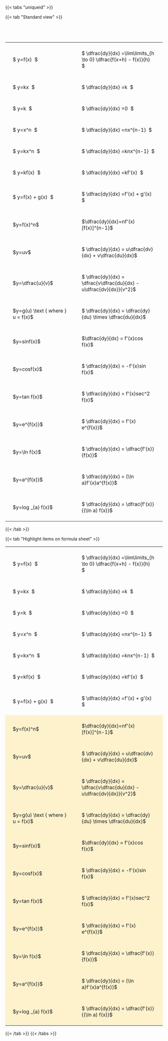 ---
---

{{< tabs "uniqueid" >}}

{{< tab "Standard view" >}}

#  
<br>
<style type="text/css">
#T_6eb41 th.col_heading {
  text-align: left;
  font-size: 1em;
}
#T_6eb41 td {
  text-align: left;
  font-size: 1em;
  padding: 1.5em;
}
#T_6eb41_row0_col0, #T_6eb41_row1_col0, #T_6eb41_row2_col0, #T_6eb41_row3_col0, #T_6eb41_row4_col0, #T_6eb41_row5_col0, #T_6eb41_row6_col0, #T_6eb41_row7_col0, #T_6eb41_row8_col0, #T_6eb41_row9_col0, #T_6eb41_row10_col0, #T_6eb41_row11_col0, #T_6eb41_row12_col0, #T_6eb41_row13_col0, #T_6eb41_row14_col0, #T_6eb41_row15_col0, #T_6eb41_row16_col0, #T_6eb41_row17_col0 {
  width: 300px;
  white-space: pre-wrap;
}
#T_6eb41_row0_col1, #T_6eb41_row1_col1, #T_6eb41_row2_col1, #T_6eb41_row3_col1, #T_6eb41_row4_col1, #T_6eb41_row5_col1, #T_6eb41_row6_col1, #T_6eb41_row7_col1, #T_6eb41_row8_col1, #T_6eb41_row9_col1, #T_6eb41_row10_col1, #T_6eb41_row11_col1, #T_6eb41_row12_col1, #T_6eb41_row13_col1, #T_6eb41_row14_col1, #T_6eb41_row15_col1, #T_6eb41_row16_col1, #T_6eb41_row17_col1 {
  width: 400px;
  white-space: pre-wrap;
}
</style>
<table id="T_6eb41">
  <thead>
  </thead>
  <tbody>
    <tr>
      <td id="T_6eb41_row0_col0" class="data row0 col0" >$ y=f(x)  $</td>
      <td id="T_6eb41_row0_col1" class="data row0 col1" >$ \dfrac{dy}{dx} =\lim\limits_{h \to 0} \dfrac{f(x+h) - f(x)}{h}  $</td>
    </tr>
    <tr>
      <td id="T_6eb41_row1_col0" class="data row1 col0" >$ y=kx  $</td>
      <td id="T_6eb41_row1_col1" class="data row1 col1" >$ \dfrac{dy}{dx} =k  $</td>
    </tr>
    <tr>
      <td id="T_6eb41_row2_col0" class="data row2 col0" >$ y=k  $</td>
      <td id="T_6eb41_row2_col1" class="data row2 col1" >$ \dfrac{dy}{dx} =0  $</td>
    </tr>
    <tr>
      <td id="T_6eb41_row3_col0" class="data row3 col0" >$ y=x^n  $</td>
      <td id="T_6eb41_row3_col1" class="data row3 col1" >$ \dfrac{dy}{dx} =nx^{n-1}  $</td>
    </tr>
    <tr>
      <td id="T_6eb41_row4_col0" class="data row4 col0" >$ y=kx^n  $</td>
      <td id="T_6eb41_row4_col1" class="data row4 col1" >$ \dfrac{dy}{dx} =knx^{n-1}  $</td>
    </tr>
    <tr>
      <td id="T_6eb41_row5_col0" class="data row5 col0" >$ y=kf(x)  $</td>
      <td id="T_6eb41_row5_col1" class="data row5 col1" >$ \dfrac{dy}{dx} =kf'(x)  $</td>
    </tr>
    <tr>
      <td id="T_6eb41_row6_col0" class="data row6 col0" >$ y=f(x) + g(x)  $</td>
      <td id="T_6eb41_row6_col1" class="data row6 col1" >$ \dfrac{dy}{dx} =f'(x) + g'(x)  $</td>
    </tr>
    <tr>
      <td id="T_6eb41_row7_col0" class="data row7 col0" >$y=f(x)^n$</td>
      <td id="T_6eb41_row7_col1" class="data row7 col1" >$\dfrac{dy}{dx}=nf'(x)[f(x)]^{n-1}$</td>
    </tr>
    <tr>
      <td id="T_6eb41_row8_col0" class="data row8 col0" >$y=uv$</td>
      <td id="T_6eb41_row8_col1" class="data row8 col1" >$ \dfrac{dy}{dx} = u\dfrac{dv}{dx} + v\dfrac{du}{dx}$</td>
    </tr>
    <tr>
      <td id="T_6eb41_row9_col0" class="data row9 col0" >$y=\dfrac{u}{v}$</td>
      <td id="T_6eb41_row9_col1" class="data row9 col1" >$ \dfrac{dy}{dx} = \dfrac{v\dfrac{du}{dx} - u\dfrac{dv}{dx}}{v^2}$</td>
    </tr>
    <tr>
      <td id="T_6eb41_row10_col0" class="data row10 col0" >$y=g(u) \text { where } u = f(x)$</td>
      <td id="T_6eb41_row10_col1" class="data row10 col1" >$ \dfrac{dy}{dx} = \dfrac{dy}{du} \times \dfrac{du}{dx}$</td>
    </tr>
    <tr>
      <td id="T_6eb41_row11_col0" class="data row11 col0" >$y=sinf(x)$</td>
      <td id="T_6eb41_row11_col1" class="data row11 col1" >$\dfrac{dy}{dx} = f'(x)cos f(x)$</td>
    </tr>
    <tr>
      <td id="T_6eb41_row12_col0" class="data row12 col0" >$y=cosf(x)$</td>
      <td id="T_6eb41_row12_col1" class="data row12 col1" >$ \dfrac{dy}{dx} = -f'(x)sin f(x)$</td>
    </tr>
    <tr>
      <td id="T_6eb41_row13_col0" class="data row13 col0" >$y=tan f(x)$</td>
      <td id="T_6eb41_row13_col1" class="data row13 col1" >$ \dfrac{dy}{dx} = f'(x)sec^2 f(x)$</td>
    </tr>
    <tr>
      <td id="T_6eb41_row14_col0" class="data row14 col0" >$y=e^{f(x)}$</td>
      <td id="T_6eb41_row14_col1" class="data row14 col1" >$ \dfrac{dy}{dx} = f'(x) e^{f(x)}$</td>
    </tr>
    <tr>
      <td id="T_6eb41_row15_col0" class="data row15 col0" >$y=\ln f(x)$</td>
      <td id="T_6eb41_row15_col1" class="data row15 col1" >$ \dfrac{dy}{dx} = \dfrac{f'(x)}{f(x)}$</td>
    </tr>
    <tr>
      <td id="T_6eb41_row16_col0" class="data row16 col0" >$y=a^{f(x)}$</td>
      <td id="T_6eb41_row16_col1" class="data row16 col1" >$ \dfrac{dy}{dx} = (\ln a)f'(x)a^{f(x)}$</td>
    </tr>
    <tr>
      <td id="T_6eb41_row17_col0" class="data row17 col0" >$y=log _{a} f(x)$</td>
      <td id="T_6eb41_row17_col1" class="data row17 col1" >$ \dfrac{dy}{dx} = \dfrac{f'(x)}{(\ln a) f(x)}$</td>
    </tr>
  </tbody>
</table>
{{< /tab >}}

{{< tab "Highlight items on formula sheet" >}}<style type="text/css">
#T_739b5 th.col_heading {
  text-align: left;
  font-size: 1em;
}
#T_739b5 td {
  text-align: left;
  font-size: 1em;
  padding: 1.5em;
}
#T_739b5_row0_col0, #T_739b5_row1_col0, #T_739b5_row2_col0, #T_739b5_row3_col0, #T_739b5_row4_col0, #T_739b5_row5_col0, #T_739b5_row6_col0 {
  width: 300px;
  white-space: pre-wrap;
}
#T_739b5_row0_col1, #T_739b5_row1_col1, #T_739b5_row2_col1, #T_739b5_row3_col1, #T_739b5_row4_col1, #T_739b5_row5_col1, #T_739b5_row6_col1 {
  width: 400px;
  white-space: pre-wrap;
}
#T_739b5_row7_col0, #T_739b5_row8_col0, #T_739b5_row9_col0, #T_739b5_row10_col0, #T_739b5_row11_col0, #T_739b5_row12_col0, #T_739b5_row13_col0, #T_739b5_row14_col0, #T_739b5_row15_col0, #T_739b5_row16_col0, #T_739b5_row17_col0 {
  width: 300px;
  background-color: rgba(255,194,10, 0.2);
  white-space: pre-wrap;
}
#T_739b5_row7_col1, #T_739b5_row8_col1, #T_739b5_row9_col1, #T_739b5_row10_col1, #T_739b5_row11_col1, #T_739b5_row12_col1, #T_739b5_row13_col1, #T_739b5_row14_col1, #T_739b5_row15_col1, #T_739b5_row16_col1, #T_739b5_row17_col1 {
  width: 400px;
  background-color: rgba(255,194,10, 0.2);
  white-space: pre-wrap;
}
</style>
<table id="T_739b5">
  <thead>
  </thead>
  <tbody>
    <tr>
      <td id="T_739b5_row0_col0" class="data row0 col0" >$ y=f(x)  $</td>
      <td id="T_739b5_row0_col1" class="data row0 col1" >$ \dfrac{dy}{dx} =\lim\limits_{h \to 0} \dfrac{f(x+h) - f(x)}{h}  $</td>
    </tr>
    <tr>
      <td id="T_739b5_row1_col0" class="data row1 col0" >$ y=kx  $</td>
      <td id="T_739b5_row1_col1" class="data row1 col1" >$ \dfrac{dy}{dx} =k  $</td>
    </tr>
    <tr>
      <td id="T_739b5_row2_col0" class="data row2 col0" >$ y=k  $</td>
      <td id="T_739b5_row2_col1" class="data row2 col1" >$ \dfrac{dy}{dx} =0  $</td>
    </tr>
    <tr>
      <td id="T_739b5_row3_col0" class="data row3 col0" >$ y=x^n  $</td>
      <td id="T_739b5_row3_col1" class="data row3 col1" >$ \dfrac{dy}{dx} =nx^{n-1}  $</td>
    </tr>
    <tr>
      <td id="T_739b5_row4_col0" class="data row4 col0" >$ y=kx^n  $</td>
      <td id="T_739b5_row4_col1" class="data row4 col1" >$ \dfrac{dy}{dx} =knx^{n-1}  $</td>
    </tr>
    <tr>
      <td id="T_739b5_row5_col0" class="data row5 col0" >$ y=kf(x)  $</td>
      <td id="T_739b5_row5_col1" class="data row5 col1" >$ \dfrac{dy}{dx} =kf'(x)  $</td>
    </tr>
    <tr>
      <td id="T_739b5_row6_col0" class="data row6 col0" >$ y=f(x) + g(x)  $</td>
      <td id="T_739b5_row6_col1" class="data row6 col1" >$ \dfrac{dy}{dx} =f'(x) + g'(x)  $</td>
    </tr>
    <tr>
      <td id="T_739b5_row7_col0" class="data row7 col0" >$y=f(x)^n$</td>
      <td id="T_739b5_row7_col1" class="data row7 col1" >$\dfrac{dy}{dx}=nf'(x)[f(x)]^{n-1}$</td>
    </tr>
    <tr>
      <td id="T_739b5_row8_col0" class="data row8 col0" >$y=uv$</td>
      <td id="T_739b5_row8_col1" class="data row8 col1" >$ \dfrac{dy}{dx} = u\dfrac{dv}{dx} + v\dfrac{du}{dx}$</td>
    </tr>
    <tr>
      <td id="T_739b5_row9_col0" class="data row9 col0" >$y=\dfrac{u}{v}$</td>
      <td id="T_739b5_row9_col1" class="data row9 col1" >$ \dfrac{dy}{dx} = \dfrac{v\dfrac{du}{dx} - u\dfrac{dv}{dx}}{v^2}$</td>
    </tr>
    <tr>
      <td id="T_739b5_row10_col0" class="data row10 col0" >$y=g(u) \text { where } u = f(x)$</td>
      <td id="T_739b5_row10_col1" class="data row10 col1" >$ \dfrac{dy}{dx} = \dfrac{dy}{du} \times \dfrac{du}{dx}$</td>
    </tr>
    <tr>
      <td id="T_739b5_row11_col0" class="data row11 col0" >$y=sinf(x)$</td>
      <td id="T_739b5_row11_col1" class="data row11 col1" >$\dfrac{dy}{dx} = f'(x)cos f(x)$</td>
    </tr>
    <tr>
      <td id="T_739b5_row12_col0" class="data row12 col0" >$y=cosf(x)$</td>
      <td id="T_739b5_row12_col1" class="data row12 col1" >$ \dfrac{dy}{dx} = -f'(x)sin f(x)$</td>
    </tr>
    <tr>
      <td id="T_739b5_row13_col0" class="data row13 col0" >$y=tan f(x)$</td>
      <td id="T_739b5_row13_col1" class="data row13 col1" >$ \dfrac{dy}{dx} = f'(x)sec^2 f(x)$</td>
    </tr>
    <tr>
      <td id="T_739b5_row14_col0" class="data row14 col0" >$y=e^{f(x)}$</td>
      <td id="T_739b5_row14_col1" class="data row14 col1" >$ \dfrac{dy}{dx} = f'(x) e^{f(x)}$</td>
    </tr>
    <tr>
      <td id="T_739b5_row15_col0" class="data row15 col0" >$y=\ln f(x)$</td>
      <td id="T_739b5_row15_col1" class="data row15 col1" >$ \dfrac{dy}{dx} = \dfrac{f'(x)}{f(x)}$</td>
    </tr>
    <tr>
      <td id="T_739b5_row16_col0" class="data row16 col0" >$y=a^{f(x)}$</td>
      <td id="T_739b5_row16_col1" class="data row16 col1" >$ \dfrac{dy}{dx} = (\ln a)f'(x)a^{f(x)}$</td>
    </tr>
    <tr>
      <td id="T_739b5_row17_col0" class="data row17 col0" >$y=log _{a} f(x)$</td>
      <td id="T_739b5_row17_col1" class="data row17 col1" >$ \dfrac{dy}{dx} = \dfrac{f'(x)}{(\ln a) f(x)}$</td>
    </tr>
  </tbody>
</table>
{{< /tab >}}
{{< /tabs >}}